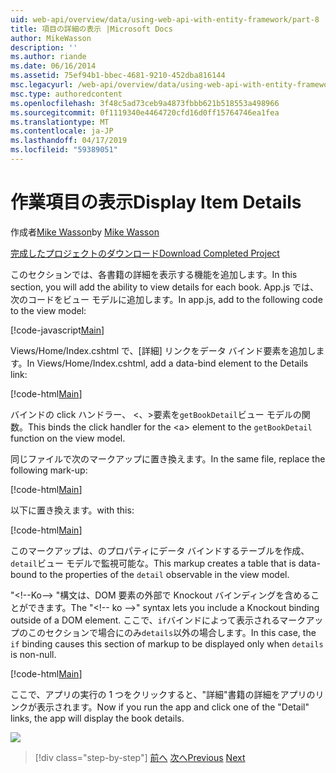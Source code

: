 ```yaml
---
uid: web-api/overview/data/using-web-api-with-entity-framework/part-8
title: 項目の詳細の表示 |Microsoft Docs
author: MikeWasson
description: ''
ms.author: riande
ms.date: 06/16/2014
ms.assetid: 75ef94b1-bbec-4681-9210-452dba816144
msc.legacyurl: /web-api/overview/data/using-web-api-with-entity-framework/part-8
msc.type: authoredcontent
ms.openlocfilehash: 3f48c5ad73ceb9a4873fbbb621b518553a498966
ms.sourcegitcommit: 0f1119340e4464720cfd16d0ff15764746ea1fea
ms.translationtype: MT
ms.contentlocale: ja-JP
ms.lasthandoff: 04/17/2019
ms.locfileid: "59389051"
---
```

# <a name="display-item-details"></a><span data-ttu-id="c6d08-102">作業項目の表示</span><span class="sxs-lookup"><span data-stu-id="c6d08-102">Display Item Details</span></span>

<span data-ttu-id="c6d08-103">作成者[Mike Wasson](https://github.com/MikeWasson)</span><span class="sxs-lookup"><span data-stu-id="c6d08-103">by [Mike Wasson](https://github.com/MikeWasson)</span></span>

[<span data-ttu-id="c6d08-104">完成したプロジェクトのダウンロード</span><span class="sxs-lookup"><span data-stu-id="c6d08-104">Download Completed Project</span></span>](https://github.com/MikeWasson/BookService)

<span data-ttu-id="c6d08-105">このセクションでは、各書籍の詳細を表示する機能を追加します。</span><span class="sxs-lookup"><span data-stu-id="c6d08-105">In this section, you will add the ability to view details for each book.</span></span> <span data-ttu-id="c6d08-106">App.js では、次のコードをビュー モデルに追加します。</span><span class="sxs-lookup"><span data-stu-id="c6d08-106">In app.js, add to the following code to the view model:</span></span>

[!code-javascript[Main](part-8/samples/sample1.js)]

<span data-ttu-id="c6d08-107">Views/Home/Index.cshtml で、[詳細] リンクをデータ バインド要素を追加します。</span><span class="sxs-lookup"><span data-stu-id="c6d08-107">In Views/Home/Index.cshtml, add a data-bind element to the Details link:</span></span>

[!code-html[Main](part-8/samples/sample2.html?highlight=5)]

<span data-ttu-id="c6d08-108">バインドの click ハンドラー、 &lt;、&gt;要素を`getBookDetail`ビュー モデルの関数。</span><span class="sxs-lookup"><span data-stu-id="c6d08-108">This binds the click handler for the &lt;a&gt; element to the `getBookDetail` function on the view model.</span></span>

<span data-ttu-id="c6d08-109">同じファイルで次のマークアップに置き換えます。</span><span class="sxs-lookup"><span data-stu-id="c6d08-109">In the same file, replace the following mark-up:</span></span>

[!code-html[Main](part-8/samples/sample3.html)]

<span data-ttu-id="c6d08-110">以下に置き換えます。</span><span class="sxs-lookup"><span data-stu-id="c6d08-110">with this:</span></span>

[!code-html[Main](part-8/samples/sample4.html)]

<span data-ttu-id="c6d08-111">このマークアップは、のプロパティにデータ バインドするテーブルを作成、`detail`ビュー モデルで監視可能な。</span><span class="sxs-lookup"><span data-stu-id="c6d08-111">This markup creates a table that is data-bound to the properties of the `detail` observable in the view model.</span></span>

<span data-ttu-id="c6d08-112">"&lt;!--Ko--&gt; &quot;構文は、DOM 要素の外部で Knockout バインディングを含めることができます。</span><span class="sxs-lookup"><span data-stu-id="c6d08-112">The "&lt;!-- ko --&gt;&quot; syntax lets you include a Knockout binding outside of a DOM element.</span></span> <span data-ttu-id="c6d08-113">ここで、`if`バインドによって表示されるマークアップのこのセクションで場合にのみ`details`以外の場合します。</span><span class="sxs-lookup"><span data-stu-id="c6d08-113">In this case, the `if` binding causes this section of markup to be displayed only when `details` is non-null.</span></span>

[!code-html[Main](part-8/samples/sample5.html)]

<span data-ttu-id="c6d08-114">ここで、アプリの実行の 1 つをクリックすると、&quot;詳細&quot;書籍の詳細をアプリのリンクが表示されます。</span><span class="sxs-lookup"><span data-stu-id="c6d08-114">Now if you run the app and click one of the &quot;Detail&quot; links, the app will display the book details.</span></span>

[![](part-8/_static/image2.png)](part-8/_static/image1.png)

> [!div class="step-by-step"]
> <span data-ttu-id="c6d08-115">[前へ](part-7.md)
> [次へ](part-9.md)</span><span class="sxs-lookup"><span data-stu-id="c6d08-115">[Previous](part-7.md)
[Next](part-9.md)</span></span>
